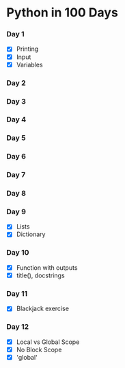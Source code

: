 # Python in 100 Days

### Day 1
- [x] Printing
- [x] Input
- [x] Variables

### Day 2
### Day 3
### Day 4
### Day 5
### Day 6
### Day 7
### Day 8
### Day 9
- [x] Lists
- [x] Dictionary

### Day 10
- [x] Function with outputs
- [x] title(), docstrings

### Day 11
- [x] Blackjack exercise

### Day 12
- [x] Local vs Global Scope
- [x] No Block Scope
- [x] 'global'